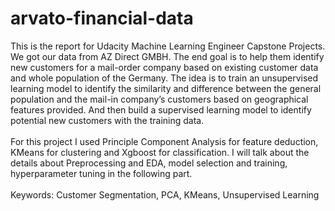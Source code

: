 # arvato-financial-data
This is the report for Udacity Machine Learning Engineer Capstone Projects. We got our data from AZ Direct GMBH. The end goal is to help them identify new customers for a mail-order company based on existing customer data and whole population of the Germany. The idea is to train an unsupervised learning model to identify the similarity and difference between the general population and the mail-in company’s customers based on geographical features provided. And then build a supervised learning model to identify potential new customers with the training data. <br>
<br>
For this project I used Principle Component Analysis for feature deduction, KMeans for clustering and Xgboost for classification. I will talk about the details about Preprocessing and EDA, model selection and training, hyperparameter tuning in the following part.<br>
<br>
Keywords: Customer Segmentation, PCA, KMeans, Unsupervised Learning
